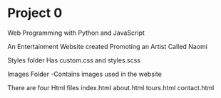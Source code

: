 # Project 0

Web Programming with Python and JavaScript

An Entertainment Website created Promoting an Artist Called Naomi


Styles folder
Has custom.css and styles.scss


Images Folder
 -Contains images used in the website

 There are four Html files
 index.html
 about.html
 tours.html
 contact.html
